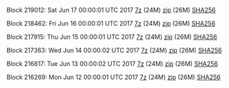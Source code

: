 Block 219012: Sat Jun 17 00:00:01 UTC 2017 [7z](https://transfer.sh/RhsFm/bootstrap.dat.20170617.7z) (24M) [zip](https://transfer.sh/163T6L/bootstrap.dat.20170617.zip) (26M) [SHA256](https://transfer.sh/xYYhX/sha256.txt)

Block 218462: Fri Jun 16 00:00:01 UTC 2017 [7z](https://transfer.sh/rlNGr/bootstrap.dat.20170616.7z) (24M) [zip](https://transfer.sh/XEPhv/bootstrap.dat.20170616.zip) (26M) [SHA256](https://transfer.sh/Zweat/sha256.txt)

Block 217915: Thu Jun 15 00:00:01 UTC 2017 [7z](https://transfer.sh/132A6g/bootstrap.dat.20170615.7z) (24M) [zip](https://transfer.sh/6H3sX/bootstrap.dat.20170615.zip) (26M) [SHA256](https://transfer.sh/79rRG/sha256.txt)

Block 217363: Wed Jun 14 00:00:02 UTC 2017 [7z](https://transfer.sh/VHx8A/bootstrap.dat.20170614.7z) (24M) [zip](https://transfer.sh/atCmR/bootstrap.dat.20170614.zip) (26M) [SHA256](https://transfer.sh/uyT5R/sha256.txt)

Block 216817: Tue Jun 13 00:00:02 UTC 2017 [7z](https://transfer.sh/haPc2/bootstrap.dat.20170613.7z) (24M) [zip](https://transfer.sh/bKzqv/bootstrap.dat.20170613.zip) (26M) [SHA256](https://transfer.sh/M5R1c/sha256.txt)

Block 216269: Mon Jun 12 00:00:01 UTC 2017 [7z](https://transfer.sh/9cnPf/bootstrap.dat.20170612.7z) (24M) [zip](https://transfer.sh/ahn4C/bootstrap.dat.20170612.zip) (26M) [SHA256](https://transfer.sh/Wwylp/sha256.txt)
